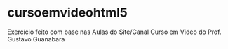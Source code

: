 # cursoemvideohtml5
Exercício feito com base nas Aulas do Site/Canal Curso em Video do Prof. Gustavo Guanabara
